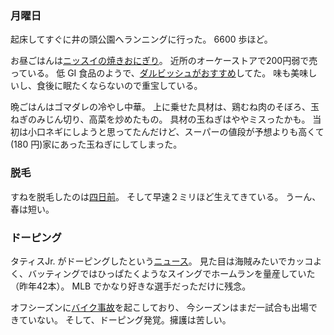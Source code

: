 ### 月曜日

起床してすぐに井の頭公園へランニングに行った。
6600 歩ほど。

お昼ごはんは[ニッスイの焼きおにぎり](https://www.nissui.co.jp/product/00429.html)。
近所のオーケーストアで200円弱で売っている。
低 GI 食品のようで、[ダルビッシュがおすすめ](https://www.youtube.com/watch?v=UBzFqORSJtI)してた。
味も美味しいし、食後に眠たくならないので重宝している。

晩ごはんはゴマダレの冷やし中華。
上に乗せた具材は、鶏むね肉のそぼろ、玉ねぎのみじん切り、高菜を炒めたもの。
具材の玉ねぎはややミスったかも。
当初は小口ネギにしようと思ってたんだけど、スーパーの値段が予想よりも高くて(180 円)家にあった玉ねぎにしてしまった。

### 脱毛

すねを脱毛したのは[四日前](https://github.com/toasa/toasa.github.io/blob/main/diary/2022/08/11.md#%E8%84%B1%E6%AF%9B)。
そして早速２ミリほど生えてきている。
うーん、春は短い。

### ドーピング

タティスJr. がドーピングしたという[ニュース](https://full-count.jp/2022/08/13/post1265656/)。
見た目は海賊みたいでカッコよく、バッティングではひっぱたくようなスイングでホームランを量産していた（昨年42本）。
MLB でかなり好きな選手だっただけに残念。

オフシーズンに[バイク事故](https://www.si.com/mlb/2022/03/15/fernando-tatis-jr-addresses-offseason-motorcycle-accident)を起こしており、
今シーズンはまだ一試合も出場できていない。
そして、ドーピング発覚。擁護は苦しい。